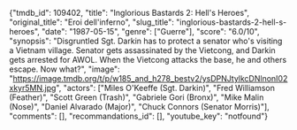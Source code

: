 {"tmdb_id": 109402, "title": "Inglorious Bastards 2: Hell's Heroes", "original_title": "Eroi dell'inferno", "slug_title": "inglorious-bastards-2-hell-s-heroes", "date": "1987-05-15", "genre": ["Guerre"], "score": "6.0/10", "synopsis": "Disgruntled Sgt. Darkin has to protect a senator who's visiting a Vietnam village. Senator gets assassinated by the Vietcong, and Darkin gets arrested for AWOL. When the Vietcong attacks the base, he and others escape. Now what?", "image": "https://image.tmdb.org/t/p/w185_and_h278_bestv2/ysDPNJtylkcDNlnonI02xkyr5MN.jpg", "actors": ["Miles O'Keeffe (Sgt. Darkin)", "Fred Williamson (Feather)", "Scott Green (Trash)", "Gabriele Gori (Bronx)", "Mike Malin (Nose)", "Daniel Alvarado (Major)", "Chuck Connors (Senator Morris)"], "comments": [], "recommandations_id": [], "youtube_key": "notfound"}